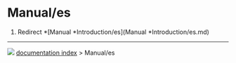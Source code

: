 # Manual/es
1.  Redirect   *[Manual   *Introduction/es](Manual   *Introduction/es.md)



---
![](images/Right_arrow.png) [documentation index](../README.md) > Manual/es
